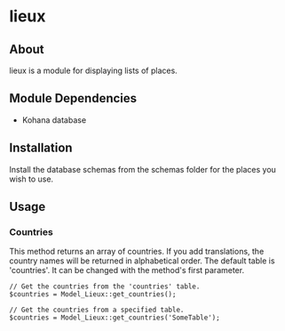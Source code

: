 # lieux

## About

lieux is a module for displaying lists of places.

## Module Dependencies

 - Kohana database

## Installation

Install the database schemas from the schemas folder for the places you wish to use.

## Usage

### Countries

This method returns an array of countries. If you add translations, the country names will be returned in alphabetical order. The default table is 'countries'. It can be changed with the method's first parameter.

    // Get the countries from the 'countries' table.
    $countries = Model_Lieux::get_countries();

    // Get the countries from a specified table.
    $countries = Model_Lieux::get_countries('SomeTable');
